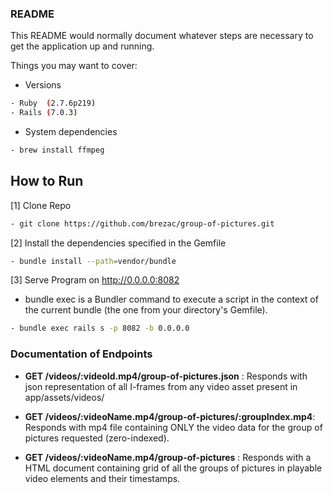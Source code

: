 ### README

This README would normally document whatever steps are necessary to get the
application up and running.

Things you may want to cover:

* Versions 
```bash
- Ruby  (2.7.6p219)
- Rails (7.0.3) 
```

* System dependencies
```bash
- brew install ffmpeg
```

## How to Run

[1] Clone Repo
```bash
- git clone https://github.com/brezac/group-of-pictures.git
```

[2] Install the dependencies specified in the Gemfile
```bash
- bundle install --path=vendor/bundle
```

[3] Serve Program on http://0.0.0.0:8082
- bundle exec is a Bundler command to execute a script in the context of the current bundle (the one from your directory's Gemfile).
```bash
- bundle exec rails s -p 8082 -b 0.0.0.0
```

### Documentation of Endpoints

* **GET /videos/:videoId.mp4/group-of-pictures.json** : Responds with json representation of all I-frames from any video asset present in app/assets/videos/

* **GET /videos/:videoName.mp4/group-of-pictures/:groupIndex.mp4**: Responds with mp4 file containing ONLY the video data for the group of pictures requested (zero-indexed).

* **GET /videos/:videoName.mp4/group-of-pictures** : Responds with a HTML document containing grid of all the groups of pictures in playable video elements and their timestamps.

